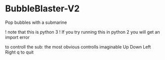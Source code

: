 # BubbleBlaster-V2
Pop bubbles with a submarine

! note that this is python 3 !
If you try running this in python 2
you will get an import error

to controll the sub:
the most obvious controlls imaginable
Up
Down
Left
Right
q to quit
